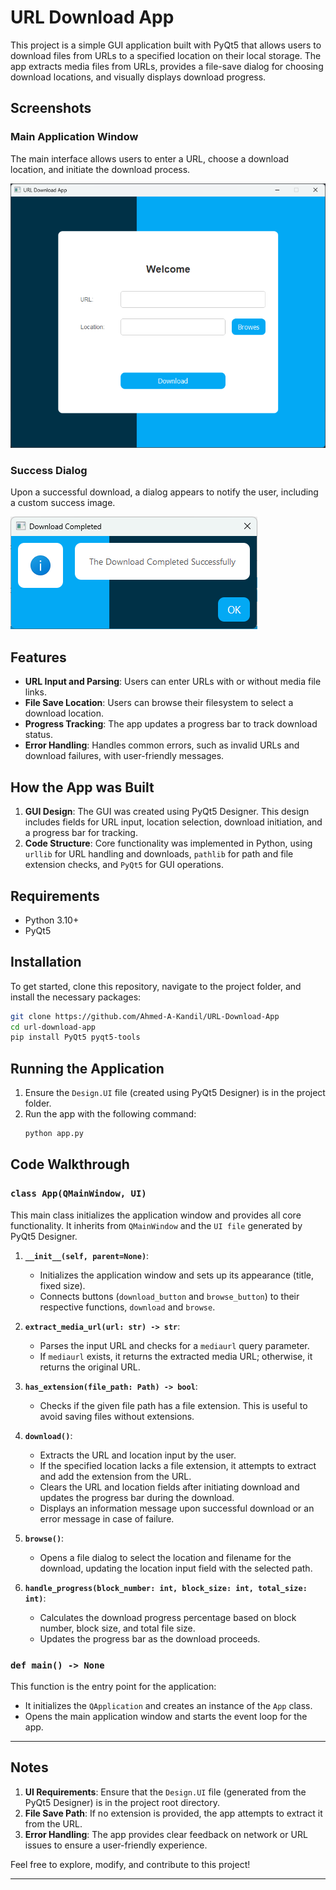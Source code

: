 # URL Download App

This project is a simple GUI application built with PyQt5 that allows users to download files from URLs to a specified
location on their local storage. The app extracts media files from URLs, provides a file-save dialog for choosing
download locations, and visually displays download progress.

## Screenshots

### Main Application Window
The main interface allows users to enter a URL, choose a download location, and initiate the download process.

![Main Application Window](images/app_main.png "URL Download App Main Window")

### Success Dialog
Upon a successful download, a dialog appears to notify the user, including a custom success image.

![Success Dialog](images/success.png "Download Success Notification")

## Features
- **URL Input and Parsing**: Users can enter URLs with or without media file links.
- **File Save Location**: Users can browse their filesystem to select a download location.
- **Progress Tracking**: The app updates a progress bar to track download status.
- **Error Handling**: Handles common errors, such as invalid URLs and download failures, with user-friendly messages.

## How the App was Built
1. **GUI Design**: The GUI was created using PyQt5 Designer. This design includes fields for URL input, location
selection, download initiation, and a progress bar for tracking.
2. **Code Structure**: Core functionality was implemented in Python, using `urllib` for URL handling and downloads,
`pathlib` for path and file extension checks, and `PyQt5` for GUI operations.

## Requirements
- Python 3.10+
- PyQt5

## Installation
To get started, clone this repository, navigate to the project folder, and install the necessary packages:
```bash
git clone https://github.com/Ahmed-A-Kandil/URL-Download-App
cd url-download-app
pip install PyQt5 pyqt5-tools
```

## Running the Application
1. Ensure the `Design.UI` file (created using PyQt5 Designer) is in the project folder.
2. Run the app with the following command:
   ```bash
   python app.py
   ```

## Code Walkthrough

### `class App(QMainWindow, UI)`
This main class initializes the application window and provides all core functionality. It inherits from `QMainWindow`
and the `UI file` generated by PyQt5 Designer.

1. **`__init__(self, parent=None)`**:  
   - Initializes the application window and sets up its appearance (title, fixed size).
   - Connects buttons (`download_button` and `browse_button`) to their respective functions, `download` and `browse`.

2. **`extract_media_url(url: str) -> str`**:
   - Parses the input URL and checks for a `mediaurl` query parameter.
   - If `mediaurl` exists, it returns the extracted media URL; otherwise, it returns the original URL.

3. **`has_extension(file_path: Path) -> bool`**:
   - Checks if the given file path has a file extension. This is useful to avoid saving files without extensions.

4. **`download()`**:
   - Extracts the URL and location input by the user.
   - If the specified location lacks a file extension, it attempts to extract and add the extension from the URL.
   - Clears the URL and location fields after initiating download and updates the progress bar during the download.
   - Displays an information message upon successful download or an error message in case of failure.

5. **`browse()`**:
   - Opens a file dialog to select the location and filename for the download, updating the location input field with
   the selected path.

6. **`handle_progress(block_number: int, block_size: int, total_size: int)`**:
   - Calculates the download progress percentage based on block number, block size, and total file size.
   - Updates the progress bar as the download proceeds.

### `def main() -> None`
This function is the entry point for the application:
   - It initializes the `QApplication` and creates an instance of the `App` class.
   - Opens the main application window and starts the event loop for the app.

---

## Notes
1. **UI Requirements**: Ensure that the `Design.UI` file (generated from the PyQt5 Designer) is in the project root
directory.
2. **File Save Path**: If no extension is provided, the app attempts to extract it from the URL.
3. **Error Handling**: The app provides clear feedback on network or URL issues to ensure a user-friendly experience.

Feel free to explore, modify, and contribute to this project! 

---
